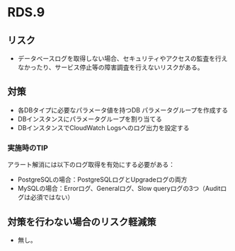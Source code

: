 # RDS.9

## リスク

- データベースログを取得しない場合、セキュリティやアクセスの監査を行えなかったり、サービス停止等の障害調査を行えないリスクがある。

## 対策

- 各DBタイプに必要なパラメータ値を持つDB パラメータグループを作成する
- DBインスタンスにパラメータグループを割り当てる
- DBインスタンスでCloudWatch Logsへのログ出力を設定する

### 実施時のTIP

アラート解消には以下のログ取得を有効にする必要がある：
- PostgreSQLの場合：PostgreSQLログとUpgradeログの両方
- MySQLの場合：Errorログ、Generalログ、Slow queryログの3つ（Auditログは必須ではない）

## 対策を行わない場合のリスク軽減策

- 無し。
